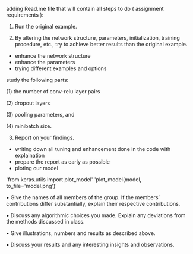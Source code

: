 adding Read.me file that will contain all steps to do ( assignment requirements ):

1. Run the original example.


2. By altering the network structure, parameters, initialization, training procedure, etc., try to achieve better results
than the original example.

- enhance the network structure
- enhance the parameters 
- trying different examples and options 

study the following parts:

(1) the number of conv-relu layer pairs

(2) dropout layers

(3) pooling parameters, and

(4) minibatch size.

3. Report on your findings.

- writing down all tuning and enhancement done in the code with explaination 
- prepare the report as early as possible
- ploting our model

'from keras.utils import plot_model'
'plot_model(model, to_file='model.png')'

• Give the names of all members of the group. If the members’ contributions differ substantially, explain their
respective contributions.

• Discuss any algorithmic choices you made. Explain any deviations from the methods discussed in class.

• Give illustrations, numbers and results as described above.

• Discuss your results and any interesting insights and observations.
